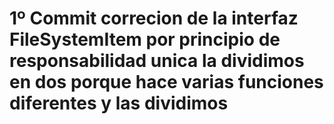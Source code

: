 # 1º Commit correcion de la interfaz FileSystemItem por principio de responsabilidad unica la dividimos en dos porque hace varias funciones diferentes y las dividimos
